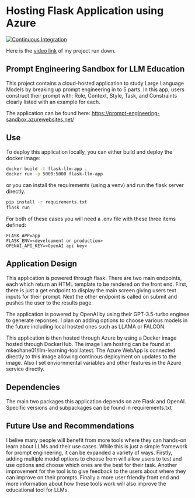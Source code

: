 # Hosting Flask Application using Azure

[![Continuous Integration](https://github.com/mkeohane01/LLM-learning-tool/actions/workflows/main.yml/badge.svg)](https://github.com/mkeohane01/LLM-learning-tool/actions/workflows/main.yml)

Here is the [video link](https://youtu.be/q4MmATmijz8) of my project run down.

## Prompt Engineering Sandbox for LLM Education

This project contains a cloud-hosted application to study Large Language Models by breaking up prompt engineering in to 5 parts. In this app, users construct their prompt with: Role, Context, Style, Task, and Constraints clearly listed with an example for each.

The application can be found here: https://prompt-engineering-sandbox.azurewebsites.net/ 

## Use

To deploy this application locally, you can either build and deploy the docker image:
```bash
docker build -t flask-llm-app .
docker run -p 5000:5000 flask-llm-app
```
or you can install the requirements (using a venv) and run the flask server directly.
```bash
pip install -r requirements.txt
flask run
```

For both of these cases you will need a .env file with these three items defined:
```
FLASK_APP=app
FLASK_ENV=<development or production>
OPENAI_API_KEY=<OpenAI api key>
```

## Application Design

This application is powered through flask. There are two main endpoints, each which return an HTML template to be rendered on the front end. First, there is just a get endpoint to display the main screen giving users text inputs for their prompt. Next the other endpoint is called on submit and pushes the user to the results page.

The application is powered by OpenAI by using their GPT-3.5-turbo enginee to generate reponses. I plan on adding options to choose various models in the future including local hosted ones such as LLAMA or FALCON.

This application is then hosted through Azure by using a Docker image hosted through DockerHub. The image I am hosting can be found at mkeohane01/llm-learning-tool:latest. The Azure WebApp is connected directly to this image allowing continous deployment on updates to the image. Also I set enviornmental variables and other features in the Azure service directly.

## Dependencies

The main two packages this application depends on are Flask and OpenAI. Specific versions and subpackages can be found in requirements.txt

## Future Use and Recommendations

I belive many people will benefit from more tools where they can hands-on learn about LLMs and their use cases. While this is just a simple framework for prompt engineering, it can be expanded a variety of ways. Firstly, adding multiple model options to choose from will allow users to test and use options and choose which ones are the best for their task. Another improvement for the tool is to give feedback to the users about where they can improve on their prompts. Finally a more user friendly front end and more information about how these tools work will also improve the educational tool for LLMs.